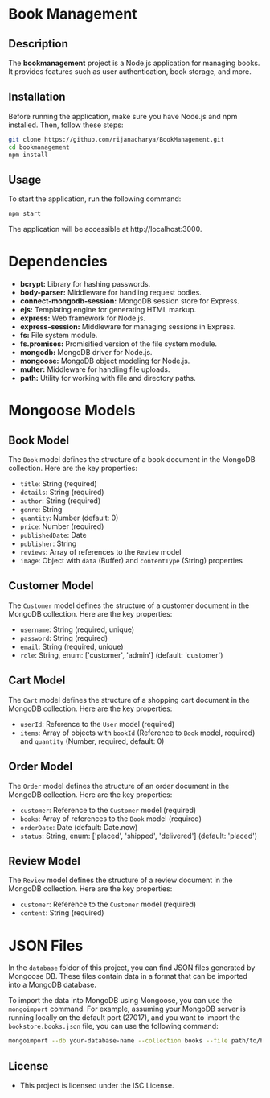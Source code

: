 # Book Management

## Description

The **bookmanagement** project is a Node.js application for managing books. It provides features such as user authentication, book storage, and more.

## Installation

Before running the application, make sure you have Node.js and npm installed. Then, follow these steps:

```bash
git clone https://github.com/rijanacharya/BookManagement.git
cd bookmanagement
npm install
```

## Usage
To start the application, run the following command:
```bash
npm start
```

The application will be accessible at http://localhost:3000.


# Dependencies

- **bcrypt:** Library for hashing passwords.
- **body-parser:** Middleware for handling request bodies.
- **connect-mongodb-session:** MongoDB session store for Express.
- **ejs:** Templating engine for generating HTML markup.
- **express:** Web framework for Node.js.
- **express-session:** Middleware for managing sessions in Express.
- **fs:** File system module.
- **fs.promises:** Promisified version of the file system module.
- **mongodb:** MongoDB driver for Node.js.
- **mongoose:** MongoDB object modeling for Node.js.
- **multer:** Middleware for handling file uploads.
- **path:** Utility for working with file and directory paths.


# Mongoose Models

## Book Model

The `Book` model defines the structure of a book document in the MongoDB collection. Here are the key properties:

- `title`: String (required)
- `details`: String (required)
- `author`: String (required)
- `genre`: String
- `quantity`: Number (default: 0)
- `price`: Number (required)
- `publishedDate`: Date
- `publisher`: String
- `reviews`: Array of references to the `Review` model
- `image`: Object with `data` (Buffer) and `contentType` (String) properties

## Customer Model

The `Customer` model defines the structure of a customer document in the MongoDB collection. Here are the key properties:

- `username`: String (required, unique)
- `password`: String (required)
- `email`: String (required, unique)
- `role`: String, enum: ['customer', 'admin'] (default: 'customer')

## Cart Model

The `Cart` model defines the structure of a shopping cart document in the MongoDB collection. Here are the key properties:

- `userId`: Reference to the `User` model (required)
- `items`: Array of objects with `bookId` (Reference to `Book` model, required) and `quantity` (Number, required, default: 0)

## Order Model

The `Order` model defines the structure of an order document in the MongoDB collection. Here are the key properties:

- `customer`: Reference to the `Customer` model (required)
- `books`: Array of references to the `Book` model (required)
- `orderDate`: Date (default: Date.now)
- `status`: String, enum: ['placed', 'shipped', 'delivered'] (default: 'placed')

## Review Model

The `Review` model defines the structure of a review document in the MongoDB collection. Here are the key properties:

- `customer`: Reference to the `Customer` model (required)
- `content`: String (required)

# JSON Files

In the `database` folder of this project, you can find JSON files generated by Mongoose DB. These files contain data in a format that can be imported into a MongoDB database.

To import the data into MongoDB using Mongoose, you can use the `mongoimport` command. For example, assuming your MongoDB server is running locally on the default port (27017), and you want to import the `bookstore.books.json` file, you can use the following command:

```bash
mongoimport --db your-database-name --collection books --file path/to/bookstore.books.json --jsonArray
```


## License
- This project is licensed under the ISC License.
